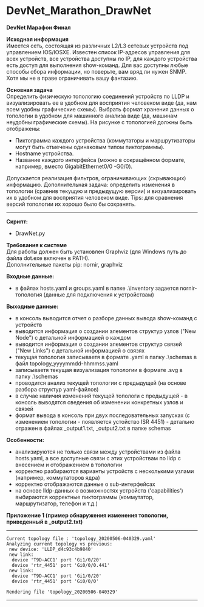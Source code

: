 # DevNet_Marathon_DrawNet

**DevNet Марафон Финал**

**Исходная информация**  
Имеется сеть, состоящая из различных L2/L3 сетевых устройств под управлением IOS/IOSXE. 
Известен список IP-адресов управления для всех устройств, все устройства доступны по IP, для каждого устройства есть доступ для выполнения show-команд. 
Для вас доступны любые способы сбора информации, но поверьте, вам вряд ли нужен SNMP. 
Хотя мы не в праве ограничивать вашу фантазию. 

**Основная задача**  
Определить физическую топологию соединений устройств по LLDP и визуализировать ее в удобном для восприятия человеком виде (да, нам всем удобны графические схемы).
Выбрать формат хранения данных о топологии в удобном для машинного анализа виде (да, машинам неудобны графические схемы).
На рисунке c топологией должны быть отображены: 
- Пиктограмма каждого устройства (коммутаторы и маршрутизаторы могут быть отмечены одинаковым типом пиктограммы).
- Hostname устройства.
- Название каждого интерфейса (можно в сокращённом формате, например, вместо GigabitEthernet0/0 -G0/0).

Допускается реализация фильтров, ограничивающих (скрывающих) информацию. Дополнительная задача: определить изменения в топологии (сравнив текущую и предыдущую версии) и визуализировать их в удобном для восприятия человеком виде.
Tips: для сравнения версий топологии их хорошо было бы сохранять.

--------------------------------------------------------------------------------------------

**Скрипт:**  
- DrawNet.py

**Требования к системе**  
Для работы должен быть установлен Graphviz (для Windows путь до файла dot.exe включен в PATH).  
Дополнительные пакеты pip: nornir, graphviz  

**Входные данные:**  
- в файлах hosts.yaml и groups.yaml в папке .\inventory задается nornir-топология (данные для подключения к устройствам)

**Выходные данные:**
- в консоль выводится отчет о разборе данных вывода show-команд с устройств
- выводится информация о создании элементов структур узлов ("New Node") c детальной информацией о каждом
- выводится информация о создании элементов структур связей ("New Links") с детальной информацией о связях
- текущая топология записываетя в формате .yaml в папку .\schemas в файл topology_yyyymmdd-hhmmss.yaml
- записываетя текущая визуализация топологии в формате .svg в папку .\schemas 
- проводится анализ текущей топологии с предыдущей (на основе разбора структур yaml-файлов)
- в случае наличия изменений текущей топологи с предыдущей - в консоль выводятся сведения об изменении конкретных узлов и связей
- формат вывода в консоль при двух последовательных запусках (с изменением топологии - появляется устойство ISR 4451) - детально отражен в файлах _output1.txt, _output2.txt в папке schemas

**Особенности:**
- анализируются не только связи между устройствами из файла hosts.yaml, а все доступные связи с этих устройствам по lldp с внесением и отображением в топологии
- корректно разбираются варианты устройств с несколькими узлами (например, коммутаторов ядра)
- корректно отображаются данные о sub-интерфейсах
- на основе lldp-данных о возможностях устройств ('capabilities') выбираются корректные пиктограммы (коммутатор, маршрутизатор, телефон и т.д.)

**Приложение 1 (пример обнаружения изменения топологии, приведенный в _output2.txt)**

-----

```Previous topology file: 'topology_20200506-034913.yaml'  
Current topology file : 'topology_20200506-040329.yaml'  
Analyzing current topology vs previous:  
 new device: 'LLDP_d4c93c4b9840'  
 new link:   
  device 'T9D-ACC1' port 'Gi1/0/20'  
  device 'rtr_4451' port 'Gi0/0/0.441'  
 new link:   
  device 'T9D-ACC1' port 'Gi1/0/20'  
  device 'rtr_4451' port 'Gi0/0/0'

Rendering file 'topology_20200506-040329'
```
-----
